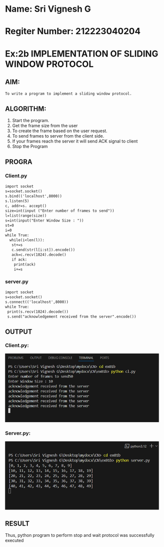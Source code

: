 # Name: Sri Vignesh G
# Regiter Number: 212223040204

# Ex:2b IMPLEMENTATION OF SLIDING WINDOW PROTOCOL

## AIM:
    To write a program to implement a sliding window protocol.

## ALGORITHM:
1. Start the program.
2. Get the frame size from the user
3. To create the frame based on the user request.
4. To send frames to server from the client side.
5. If your frames reach the server it will send ACK signal to client
6. Stop the Program

## PROGRA

### Client.py
```
import socket
s=socket.socket()
s.bind(('localhost',8000))
s.listen(5)
c, addr=s. accept()
size=int(input ("Enter number of frames to send"))
l=list(range(size))
s=int(input("Enter Window Size : "))
st=0
i=0
while True:
  while(i<len(l)):
   st+=s
   c.send(str(l[i:st]).encode())
   ack=c.recv(1024).decode()
   if ack:
    print(ack)
    i+=s
```

### server.py
```
import socket
s=socket.socket()
s.connect(('localhost',8000))
while True:
 print(s.recv(1024).decode())
 s.send("acknowledgement received from the server".encode())
```

## OUTPUT

### Client.py:
![client output](./client.png)

### Server.py:
![server output](./server.png)

## RESULT
Thus, python program to perform stop and wait protocol was successfully executed
